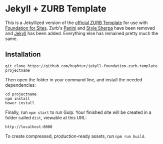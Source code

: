 # Jekyll + ZURB Template

This is a Jekyllized version of the [official ZURB Template](https://github.com/zurb/foundation-zurb-template) for use with [Foundation for Sites](http://foundation.zurb.com/sites). Zurb's [Panini](https://github.com/zurb/panini) and [Style Sherpa](https://github.com/zurb/style-sherpa/) have been removed and [Jekyll](http://jekyllrb.com/) has been added. Everything else has remained pretty much the same.

## Installation

```
git clone https://github.com/huphtur/jekyll-foundation-zurb-template projectname
```

Then open the folder in your command line, and install the needed dependencies:

```
cd projectname
npm install
bower install
```

Finally, run `npm start` to run Gulp. Your finished site will be created in a folder called `dist`, viewable at this URL:

```
http://localhost:8000
```

To create compressed, production-ready assets, run `npm run build`.
